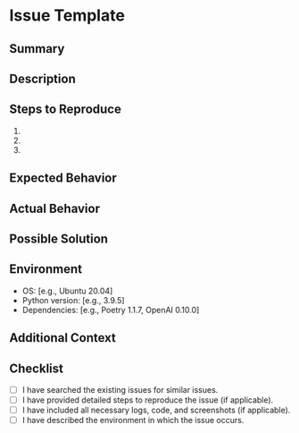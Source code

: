 # Issue Template

## Summary
<!-- Provide a brief summary of the issue or feature request. -->

## Description
<!-- Describe the issue in detail. Include any relevant information such as code snippets, screenshots, or logs. -->

## Steps to Reproduce
<!-- Provide a step-by-step guide to reproduce the issue. If it's a feature request, describe how the feature should work. -->

1.
2.
3.

## Expected Behavior
<!-- Describe what you expected to happen. -->

## Actual Behavior
<!-- Describe what actually happened. If applicable, provide error messages or logs. -->

## Possible Solution
<!-- If you have an idea on how to fix the issue, provide details here. -->

## Environment
<!-- Provide information about your environment. This could include the operating system, Python version, dependencies, etc. -->

- OS: [e.g., Ubuntu 20.04]
- Python version: [e.g., 3.9.5]
- Dependencies: [e.g., Poetry 1.1.7, OpenAI 0.10.0]

## Additional Context
<!-- Add any other context about the issue or feature request here. -->

## Checklist

- [ ] I have searched the existing issues for similar issues.
- [ ] I have provided detailed steps to reproduce the issue (if applicable).
- [ ] I have included all necessary logs, code, and screenshots (if applicable).
- [ ] I have described the environment in which the issue occurs.
